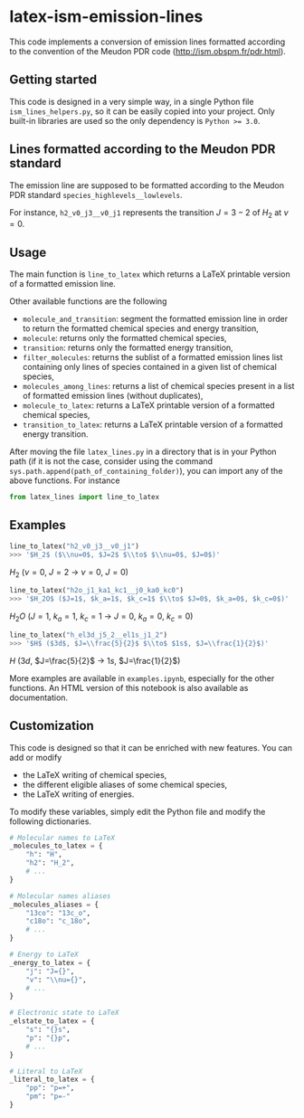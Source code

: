 # latex-ism-emission-lines

This code implements a conversion of emission lines formatted according to the convention of the Meudon PDR code (<http://ism.obspm.fr/pdr.html>).

## Getting started

This code is designed in a very simple way, in a single Python file `ism_lines_helpers.py`, so it can be easily copied into your project. Only built-in libraries are used so the only dependency is `Python >= 3.0`.

## Lines formatted according to the Meudon PDR standard

The emission line are supposed to be formatted according to the Meudon PDR standard `species_highlevels__lowlevels`.

For instance, `h2_v0_j3__v0_j1` represents the transition $J=3-2$ of $H_2$ at $\nu=0$.

## Usage

The main function is `line_to_latex` which returns a LaTeX printable version of a formatted emission line.

Other available functions are the following
- `molecule_and_transition`: segment the formatted emission line in order to return the formatted chemical species and energy transition,
- `molecule`: returns only the formatted chemical species,
- `transition`: returns only the formatted energy transition,
- `filter_molecules`: returns the sublist of a formatted emission lines list containing only lines of species contained in a given list of chemical species,
- `molecules_among_lines`: returns a list of chemical species present in a list of formatted emission lines (without duplicates),
- `molecule_to_latex`: returns a LaTeX printable version of a formatted chemical species,
- `transition_to_latex`: returns a LaTeX printable version of a formatted energy transition.

After moving the file `latex_lines.py` in a directory that is in your Python path (if it is not the case, consider using the command `sys.path.append(path_of_containing_folder)`), you can import any of the above functions. For instance
```python
from latex_lines import line_to_latex
```

## Examples

```python
line_to_latex("h2_v0_j3__v0_j1")
>>> '$H_2$ ($\\nu=0$, $J=2$ $\\to$ $\\nu=0$, $J=0$)'
```

$H_2$ ($\nu=0$, $J=2$ $\to$ $\nu=0$, $J=0$)

```python
line_to_latex("h2o_j1_ka1_kc1__j0_ka0_kc0")
>>> '$H_2O$ ($J=1$, $k_a=1$, $k_c=1$ $\\to$ $J=0$, $k_a=0$, $k_c=0$)'
```

$H_2O$ ($J=1$, $k_a=1$, $k_c=1$ $\to$ $J=0$, $k_a=0$, $k_c=0$)

```python
line_to_latex("h_el3d_j5_2__el1s_j1_2")
>>> '$H$ ($3d$, $J=\\frac{5}{2}$ $\\to$ $1s$, $J=\\frac{1}{2}$)'
```

$H$ ($3d$, $J=\frac{5}{2}$ $\to$ $1s$, $J=\frac{1}{2}$)

More examples are available in `examples.ipynb`, especially for the other functions. An HTML version of this notebook is also available as documentation.

## Customization

This code is designed so that it can be enriched with new features. You can add or modify

- the LaTeX writing of chemical species,
- the different eligible aliases of some chemical species,
- the LaTeX writing of energies.

To modify these variables, simply edit the Python file and modify the following dictionaries.

```python
# Molecular names to LaTeX
_molecules_to_latex = {
    "h": "H",
    "h2": "H_2",
    # ...
}

# Molecular names aliases
_molecules_aliases = {
    "13co": "13c_o",
    "c18o": "c_18o",
    # ...
}

# Energy to LaTeX
_energy_to_latex = {
    "j": "J={}",
    "v": "\\nu={}",
    # ...
}

# Electronic state to LaTeX
_elstate_to_latex = {
    "s": "{}s",
    "p": "{}p",
    # ...
}

# Literal to LaTeX
_literal_to_latex = {
    "pp": "p=+",
    "pm": "p=-"
}
```